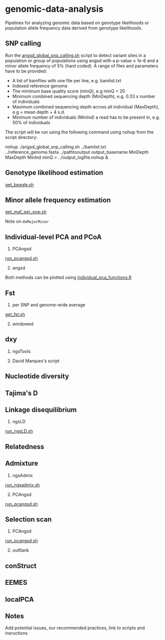 # genomic-data-analysis
Pipelines for analyzing genomic data based on genotype likelihoods or population allele frequency data derived from genotype likelihoods.

## SNP calling
Run the [angsd_global_snp_calling.sh](https://github.com/therkildsen-lab/genomic-data-analysis/blob/master/scripts/angsd_global_snp_calling.sh) script to detect variant sites in a population or group of populations using angsd with a p-value ≤ 1e-6 and a minor allele frequency of 5% (hard coded). A range of files and parameters have to be provided:
+ A list of bamfiles with one file per line, e.g. bamlist.txt
+ Indexed reference genome
+ The minimum base quality score (minQ), e.g minQ = 20 
+ Minimum combined sequencing depth (MinDepth), e.g. 0.33 x number of individuals
+ Maximum combined sequencing depth across all individual (MaxDepth), e.g = mean depth + 4 s.d.
+ Minimum number of individuals (MinInd) a read has to be present in, e.g. 50% of individuals

The script will be run using the following command using nohup from the script directory:

nohup ./angsd_global_snp_calling.sh ../bamlist.txt ../reference_genome.fasta ../pathtooutput output_basename MinDepth MaxDepth MinInd minQ > ../output_logfile.nohup &


## Genotype likelihood estimation

[get_beagle.sh](https://github.com/therkildsen-lab/genomic-data-analysis/blob/master/scripts/get_beagle.sh)

## Minor allele frequency estimation

[get_maf_per_pop.sh](https://github.com/therkildsen-lab/genomic-data-analysis/blob/master/scripts/get_maf_per_pop.sh)

Note on `doMajorMinor`

## Individual-level PCA and PCoA

1. PCAngsd

[run_pcangsd.sh](https://github.com/therkildsen-lab/genomic-data-analysis/blob/master/scripts/run_pcangsd.sh)

2. angsd

Both methods can be plotted using [individual_pca_functions.R](https://github.com/therkildsen-lab/genomic-data-analysis/blob/master/scripts/individual_pca_functions.R)

## Fst

1. per SNP and genome-wide average

[get_fst.sh](https://github.com/therkildsen-lab/genomic-data-analysis/blob/master/scripts/get_fst.sh)

2. windowed

## dxy

1. ngsTools

2. David Marques's script

## Nucleotide diversity

## Tajima's D

## Linkage disequilibrium

1. ngsLD

[run_ngsLD.sh](https://github.com/therkildsen-lab/genomic-data-analysis/blob/master/scripts/run_ngsLD.sh)

## Relatedness

## Admixture

1. ngsAdmix

[run_ngsadmix.sh](https://github.com/therkildsen-lab/genomic-data-analysis/blob/master/scripts/run_ngsadmix.sh)

2. PCAngsd

[run_pcangsd.sh](https://github.com/therkildsen-lab/genomic-data-analysis/blob/master/scripts/run_pcangsd.sh)

## Selection scan

1. PCAngsd

[run_pcangsd.sh](https://github.com/therkildsen-lab/genomic-data-analysis/blob/master/scripts/run_pcangsd.sh)

2. outflank

## conStruct

## EEMES

## localPCA

## Notes

Add potential issues, our recommended practices, link to scripts and insructions
